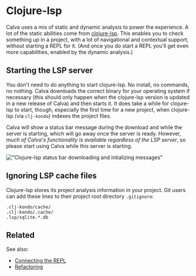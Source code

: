 # Clojure-lsp

Calva uses a mix of static and dynamic analysis to power the experience. A lot of the static abilities come from [clojure-lsp](https://github.com/snoe/clojure-lsp). This enables you to check something up in a project, with a lot of navigational and contextual support, without starting a REPL for it. (And once you do start a REPL you'll get even more capabilities, enabled by the dynamic analysis.)

## Starting the LSP server

You don't need to do anything to start clojure-lsp. No install, no commands, no nothing. Calva downloads the correct binary for your operating system if necessary (this should only happen when the clojure-lsp version is updated in a new release of Calva) and then starts it. It does take a while for clojure-lsp to start, though, especially the first time for a new project, when clojure-lsp (via `clj-kondo`) indexes the project files.

Calva will show a status bar message during the download and while the server is starting, which will go away once the server is ready. However, _much of Calva's functionality is available regardless of the LSP server_, so please start using Calva while this server is starting.

!["Clojure-lsp status bar downloading and intializing messages"](images/lsp-status-bar-message-2.gif "Clojure-lsp status bar downloading and intializing messages")

## Ignoring LSP cache files

Clojure-lsp stores its project analysis information in your project. Git users can add these lines to their project root directory `.gitignore`:

```
.clj-kondo/cache/
.clj-kondo/.cache/
.lsp/sqlite.*.db
```

## Related

See also:

* [Connecting the REPL](connect.md)
* [Refactoring](refactoring.md)
